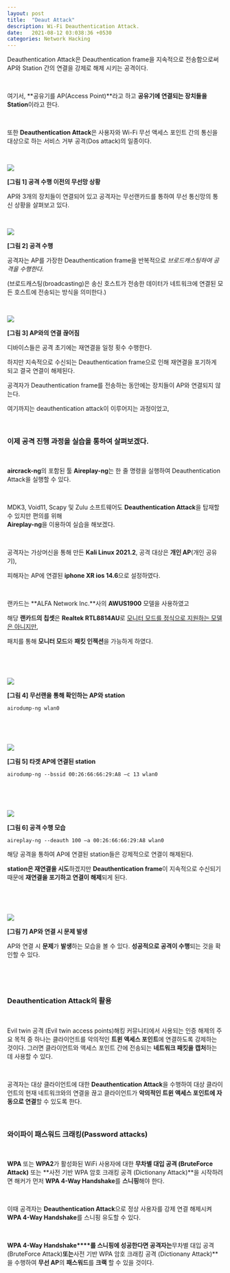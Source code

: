 ```yaml
---
layout: post
title:  "Deaut Attack"
description: Wi-Fi Deauthentication Attack.
date:   2021-08-12 03:038:36 +0530
categories: Network Hacking
---
```

Deauthentication Attack은 Deauthentication frame을 지속적으로 전송함으로써 AP와 Station 간의 연결을 강제로 해제 시키는 공격이다.  

​    

여기서, **공유기를 AP(Access Point)**라고 하고 **공유기에 연결되는 장치들을 Station**이라고 한다.  

​    

또한 **Deauthentication Attack**은 사용자와 Wi-Fi 무선 액세스 포인트 간의 통신을 대상으로 하는 서비스 거부 공격(Dos attack)의 일종이다.  

​    

![](https://github.com/hackintoanetwork/hackintoanetwork.github.io/blob/main/_posts/img/Deauthentication%20Attack-Post-01/Post-01-img%201.PNG?raw=true)

**[그림 1] 공격 수행 이전의 무선망 상황**  

AP와 3개의 장치들이 연결되어 있고 공격자는 무선랜카드를 통하여 무선 통신망의 통신 상황을 살펴보고 있다.  

​    

![](https://github.com/hackintoanetwork/hackintoanetwork.github.io/blob/main/_posts/img/Deauthentication%20Attack-Post-01/Post-01-img%202.PNG?raw=true)

**[그림 2] 공격 수행**  

공격자는 AP를 가장한 Deauthentication frame을 반복적으로 *브로드캐스팅하여 공격을 수행한다.*  

(브로드캐스팅(broadcasting)은 송신 호스트가 전송한 데이터가 네트워크에 연결된 모든 호스트에 전송되는 방식을 의미한다.)  

​    

![](https://github.com/hackintoanetwork/hackintoanetwork.github.io/blob/main/_posts/img/Deauthentication%20Attack-Post-01/Post-01-img%203.PNG?raw=true)

**[그림 3] AP와의 연결 끊어짐**  

디바이스들은 공격 초기에는 재연결을 일정 횟수 수행한다.  

하지만 지속적으로 수신되는 Deauthentication frame으로 인해 재연결을 포기하게 되고 결국 연결이 해제된다.   

공격자가 Deauthentication frame를 전송하는 동안에는 장치들이 AP와 연결되지 않는다.  

여기까지는 deauthentication attack이 이루어지는 과정이었고,  

​    

### 이제 공격 진행 과정을 실습을 통하여 살펴보겠다.  

​    

**aircrack-ng**의 포함된 툴 **Aireplay-ng**는 한 줄 명령을 실행하여 Deauthentication Attack을 실행할 수 있다.  

​    

MDK3, Void11, Scapy 및 Zulu 소프트웨어도 **Deauthentication Attack**을 탑재할 수 있지만 편의를 위해  
**Aireplay-ng**을 이용하여 실습을 해보겠다.  

​    

공격자는 가상머신을 통해 만든 **Kali Linux 2021.2**, 공격 대상은 **개인 AP**(개인 공유기),  

피해자는 AP에 연결된 **iphone XR ios 14.6**으로 설정하였다.  

​    

랜카드는 **ALFA Network Inc.**사의 **AWUS1900** 모델을 사용하였고  

해당 **랜카드의 칩셋**은 **Realtek RTL8814AU**로 <u>모니터 모드를 정식으로 지원하는 모델은 아니지만</u>,   

패치를 통해 **모니터 모드**와 **패킷 인젝션**을 가능하게 하였다.  

​    

​    


![](https://github.com/hackintoanetwork/hackintoanetwork.github.io/blob/main/_posts/img/Deauthentication%20Attack-Post-01/Post-01-img%204.PNG?raw=true)

**[그림 4] 무선랜을 통해 확인하는 AP와 station**  

```
airodump-ng wlan0
```  

​    

​    


![](https://github.com/hackintoanetwork/hackintoanetwork.github.io/blob/main/_posts/img/Deauthentication%20Attack-Post-01/Post-01-img%205.PNG?raw=true)

  **[그림 5] 타겟 AP에 연결된 station**  

```
airodump-ng --bssid 00:26:66:66:29:A8 –c 13 wlan0
```  

​    

​    


![](https://github.com/hackintoanetwork/hackintoanetwork.github.io/blob/main/_posts/img/Deauthentication%20Attack-Post-01/Post-01-img%206.png?raw=true)

**[그림 6] 공격 수행 모습**  

```
aireplay-ng --deauth 100 –a 00:26:66:66:29:A8 wlan0
```  

해당 공격을 통하여 AP에 연결된 station들은 강제적으로 연결이 해제된다.   

**station은 재연결을 시도**하겠지만 **Deauthentication frame**이 지속적으로 수신되기 때문에 **재연결을 포기하고 연결이 해제**되게 된다.  

​    

​    


![](https://github.com/hackintoanetwork/hackintoanetwork.github.io/blob/main/_posts/img/Deauthentication%20Attack-Post-01/Post-01-img%207.jpg?raw=true)

**[그림 7] AP와 연결 시 문제 발생**  

AP와 연결 시 **문제**가 **발생**하는 모습을 볼 수 있다. **성공적으로 공격이 수행**되는 것을 확인할 수 있다.  

​    

​    

### **Deauthentication Attack의 활용**  

​    

Evil twin 공격 (Evil twin access points)해킹 커뮤니티에서 사용되는 인증 해제의 주요 목적 중 하나는 클라이언트를 악의적인 **트윈 액세스 포인트**에 연결하도록 강제하는 것이다. 그러면 클라이언트와 액세스 포인트 간에 전송되는 **네트워크 패킷을 캡처**하는 데 사용할 수 있다.  

​    

공격자는 대상 클라이언트에 대한 **Deauthentication Attack**을 수행하여 대상 클라이언트의 현재 네트워크와의 연결을 끊고 클라이언트가 **악의적인 트윈 액세스 포인트에 자동으로 연결**할 수 있도록 한다.  

​    

### **와이파이 패스워드 크래킹(Password attacks)**  

​    

**WPA** 또는 **WPA2**가 활성화된 WiFi 사용자에 대한 **무차별 대입 공격 (BruteForce Attack)** 또는 **사전 기반 WPA 암호 크래킹 공격 (Dictionany Attack)**을 시작하려면 해커가 먼저 **WPA 4-Way Handshake**를 **스니핑**해야 한다.  

​    

이때 공격자는 **Deauthentication Attack**으로 정상 사용자를 강제 연결 해제시켜 **WPA 4-Way Handshake**를 스니핑 유도할 수 있다.  

​    

**WPA 4-Way Handshake****를 스니핑에 성공한다면 공격자는**무차별 대입 공격 (BruteForce Attack)**또는**사전 기반 WPA 암호 크래킹 공격 (Dictionany Attack)**을 수행하여 **무선 AP**의 **패스워드**를 **크랙** 할 수 있을 것이다.  

​    

​    
